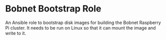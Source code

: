 # Bobnet Bootstrap Role

An Ansible role to bootstrap disk images for building the Bobnet
Raspberry Pi cluster. It needs to be run on Linux so that it can
mount the image and write to it.
